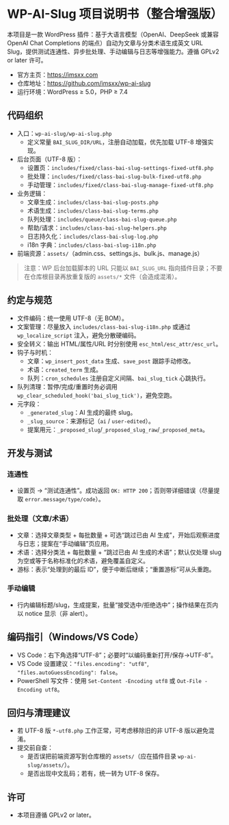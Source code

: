 # WP-AI-Slug 项目说明书（整合增强版）

本项目是一款 WordPress 插件：基于大语言模型（OpenAI、DeepSeek 或兼容 OpenAI Chat Completions 的端点）自动为文章与分类术语生成英文 URL Slug，提供测试连通性、异步批处理、手动编辑与日志等增强能力。遵循 GPLv2 or later 许可。

- 官方主页：https://imsxx.com
- 仓库地址：https://github.com/imsxx/wp-ai-slug
- 运行环境：WordPress ≥ 5.0，PHP ≥ 7.4

## 代码组织

- 入口：`wp-ai-slug/wp-ai-slug.php`
  - 定义常量 `BAI_SLUG_DIR/URL`，注册自动加载，优先加载 UTF-8 增强实现。
- 后台页面（UTF-8 版）：
  - 设置页：`includes/fixed/class-bai-slug-settings-fixed-utf8.php`
  - 批处理：`includes/fixed/class-bai-slug-bulk-fixed-utf8.php`
  - 手动管理：`includes/fixed/class-bai-slug-manage-fixed-utf8.php`
- 业务逻辑：
  - 文章生成：`includes/class-bai-slug-posts.php`
  - 术语生成：`includes/class-bai-slug-terms.php`
  - 队列处理：`includes/queue/class-bai-slug-queue.php`
  - 帮助/请求：`includes/class-bai-slug-helpers.php`
  - 日志持久化：`includes/class-bai-slug-log.php`
  - i18n 字典：`includes/class-bai-slug-i18n.php`
- 前端资源：`assets/`（admin.css、settings.js、bulk.js、manage.js）

> 注意：WP 后台加载脚本的 URL 只能以 `BAI_SLUG_URL` 指向插件目录；不要在仓库根目录再放重复版的 `assets/*` 文件（会造成混淆）。

## 约定与规范

- 文件编码：统一使用 UTF-8（无 BOM）。
- 文案管理：尽量放入 `includes/class-bai-slug-i18n.php` 或通过 `wp_localize_script` 注入，避免分散硬编码。
- 安全转义：输出 HTML/属性/URL 时分别使用 `esc_html/esc_attr/esc_url`。
- 钩子与时机：
  - 文章：`wp_insert_post_data` 生成、`save_post` 跟踪手动修改。
  - 术语：`created_term` 生成。
  - 队列：`cron_schedules` 注册自定义间隔、`bai_slug_tick` 心跳执行。
- 队列清理：暂停/完成/重置时务必调用 `wp_clear_scheduled_hook('bai_slug_tick')`，避免空跑。
- 元字段：
  - `_generated_slug`：AI 生成的最终 slug。
  - `_slug_source`：来源标记（`ai` / `user-edited`）。
  - 提案用元：`_proposed_slug`/`_proposed_slug_raw`/`_proposed_meta`。

## 开发与测试

### 连通性
- 设置页 → “测试连通性”。成功返回 `OK: HTTP 200`；否则带详细错误（尽量提取 `error.message/type/code`）。

### 批处理（文章/术语）
- 文章：选择文章类型 + 每批数量 + 可选“跳过已由 AI 生成”，开始后观察进度与日志；提案在“手动编辑”页应用。
- 术语：选择分类法 + 每批数量 + “跳过已由 AI 生成的术语”；默认仅处理 slug 为空或等于名称标准化的术语，避免覆盖自定义。
- 游标：表示“处理到的最后 ID”，便于中断后继续；“重置游标”可从头重跑。

### 手动编辑
- 行内编辑标题/slug，生成提案，批量“接受选中/拒绝选中”；操作结果在页内以 notice 显示（非 alert）。

## 编码指引（Windows/VS Code）
- VS Code：右下角选择“UTF-8”；必要时“以编码重新打开/保存→UTF-8”。
- VS Code 设置建议：`"files.encoding": "utf8"`, `"files.autoGuessEncoding": false`。
- PowerShell 写文件：使用 `Set-Content -Encoding utf8` 或 `Out-File -Encoding utf8`。

## 回归与清理建议
- 若 UTF-8 版 `*-utf8.php` 工作正常，可考虑移除旧的非 UTF-8 版以避免混淆。
- 提交前自查：
  - 是否误把前端资源写到仓库根的 `assets/`（应在插件目录 `wp-ai-slug/assets/`）。
  - 是否出现中文乱码；若有，统一转为 UTF-8 保存。

## 许可
- 本项目遵循 GPLv2 or later。
